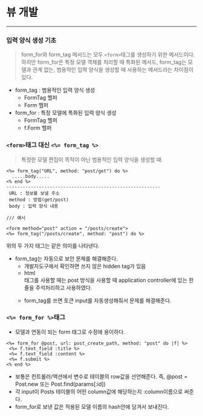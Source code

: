 # 뷰 개발
------------
### 입력 양식 생성 기초
> form_for와 form_tag 메서드는 모두 ``<form>``태그를 생성하기 위한 메서드이다. 하지만 form_for은 특정 모델 객체를 처리할 때 특화된 메서드, form_tag는 모델과 관계 없는, 범용적인 입력 양식을 생성할 때 사용하는 메서드라는 차이점이 있다.  

- form_tag : 범용적인 입력 양식 생성
  - FormTag 헬퍼
  - Form 헬퍼
- form_for : 특정 모델에 특화된 입력 양식 생성
  - FormTag 헬퍼
  - f.Form 헬퍼

### `<form>`태그 대신 `<%= form_tag %>`
> 특정한 모델 편집이 목적이 아닌 범용적인 입력 양식을 생성할 때.   

~~~
<%= form_tag("URL", method: "post/get") do %>
  .....body.....
<% end %>
---------------------------------------------------------
 URL : 정보를 보낼 주소
 method : 방법(get/post)
 body : 입력 양식 내용
~~~
~~~
/// 예시

<form method="post" action = "/posts/create">
<%= form_tag("/posts/create", method: "post") do %>
~~~
위의 두 가지 태그는 같은 의미를 나타낸다.

- form_tag는 자동으로 보안 문제를 해결해준다.
  - 개발자도구에서 확인하면 쓰지 않은 hidden tag가 있음
  - html <form>태그를 사용할 때는 post 방식을 사용할 때 application controller에 있는 한 줄을 주석처리하고 사용하였다.
  - form_tag를 쓰면 토큰 input를 자동생성해줘서 문제를 해결해준다.

### `<%= form_for %>`태그
- 모델과 연동이 되는 form 태그로 수정에 용이하다.

 ~~~
<%= form_for @post, url: post_create_path, method: "post" do |f| %>
  <%= f.text_field :title %>
  <%= f.text_field :content %>
  <%= f.submit %>
<% end %>
 ~~~
 - 보통은 컨트롤러/액션에서 변수로 테이블의 row값을 선언해준다. 즉, @post = Post.new 또는 Post.find(params[:id])
 - 각 input이 Posts 테이블의 어떤 column값에 해당하는지 :column이름으로 써준다.
- form_for로 보낸 값은 적용된 모델 이름의 hash안에 담겨서 보내진다.
